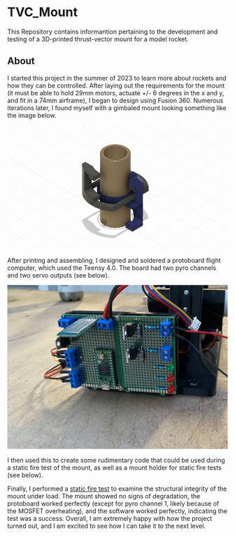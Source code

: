 # TVC_Mount

This Repository contains informantion pertaining to the development and testing of a 3D-printed thrust-vector mount for a model rocket.

## About

I started this project in the summer of 2023 to learn more about rockets and how they can be controlled. After laying out the requirements for the mount (it must be able to hold 29mm motors, actuate +/- 6 degrees in the x and y, and fit in a 74mm airframe), I began to design using Fusion 360. Numerous iterations later, I found myself with a gimbaled mount looking something like the image below.

![TVC mount picture](TVC_picture.png)

After printing and assembling, I designed and soldered a protoboard flight computer, which used the Teensy 4.0. The board had two pyro channels and two servo outputs (see below).

![protoboard image](PCB_image.jpg)

I then used this to create some rudimentary code that could be used during a static fire test of the mount, as well as a mount holder for static fire tests (see below).



Finally, I performed a [static fire test](https://www.youtube.com/watch?v=WfjEVA648XQ) to examine the structural integrity of the mount under load. The mount showed no signs of degradation, the protoboard worked perfectly (except for pyro channel 1, likely because of the MOSFET overheating), and the software worked perfectly, indicating the test was a success. Overall, I am extremely happy with how the project turned out, and I am excited to see how I can take it to the next level.
